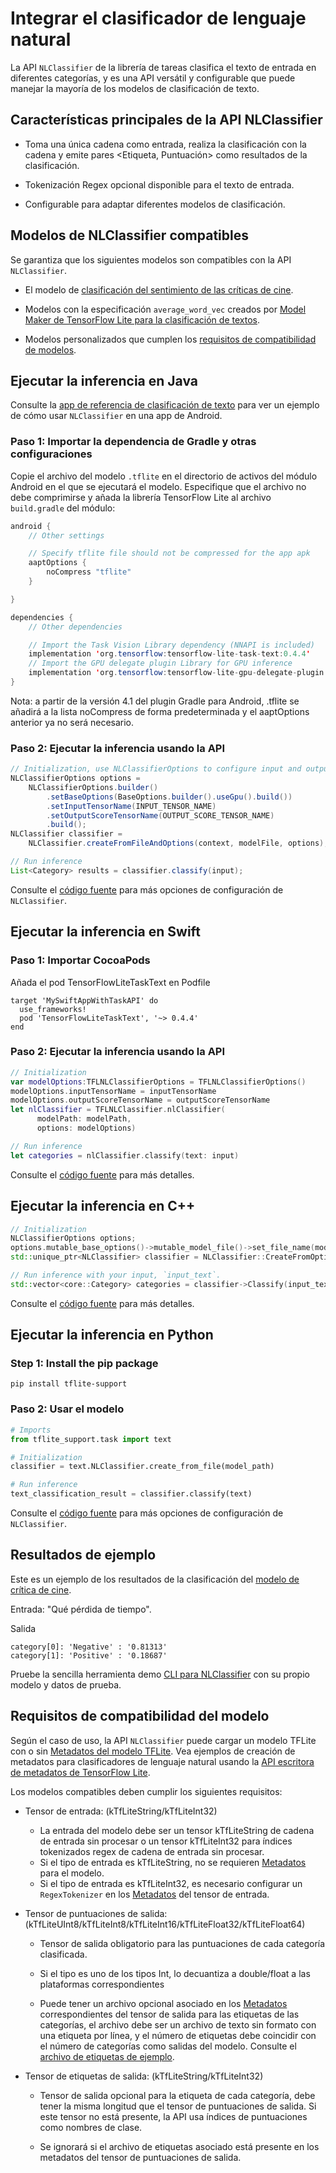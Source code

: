 # Integrar el clasificador de lenguaje natural

La API `NLClassifier` de la librería de tareas clasifica el texto de entrada en diferentes categorías, y es una API versátil y configurable que puede manejar la mayoría de los modelos de clasificación de texto.

## Características principales de la API NLClassifier

- Toma una única cadena como entrada, realiza la clasificación con la cadena y emite pares &lt;Etiqueta, Puntuación&gt; como resultados de la clasificación.

- Tokenización Regex opcional disponible para el texto de entrada.

- Configurable para adaptar diferentes modelos de clasificación.

## Modelos de NLClassifier compatibles

Se garantiza que los siguientes modelos son compatibles con la API `NLClassifier`.

- El modelo de <a href="../../examples/text_classification/overview">clasificación del sentimiento de las críticas de cine</a>.

- Modelos con la especificación `average_word_vec` creados por [Model Maker de TensorFlow Lite para la clasificación de textos](https://www.tensorflow.org/lite/models/modify/model_maker/text_classification).

- Modelos personalizados que cumplen los [requisitos de compatibilidad de modelos](#model-compatibility-requirements).

## Ejecutar la inferencia en Java

Consulte la [app de referencia de clasificación de texto](https://github.com/tensorflow/examples/blob/master/lite/examples/text_classification/android/lib_task_api/src/main/java/org/tensorflow/lite/examples/textclassification/client/TextClassificationClient.java) para ver un ejemplo de cómo usar `NLClassifier` en una app de Android.

### Paso 1: Importar la dependencia de Gradle y otras configuraciones

Copie el archivo del modelo `.tflite` en el directorio de activos del módulo Android en el que se ejecutará el modelo. Especifique que el archivo no debe comprimirse y añada la librería TensorFlow Lite al archivo `build.gradle` del módulo:

```java
android {
    // Other settings

    // Specify tflite file should not be compressed for the app apk
    aaptOptions {
        noCompress "tflite"
    }

}

dependencies {
    // Other dependencies

    // Import the Task Vision Library dependency (NNAPI is included)
    implementation 'org.tensorflow:tensorflow-lite-task-text:0.4.4'
    // Import the GPU delegate plugin Library for GPU inference
    implementation 'org.tensorflow:tensorflow-lite-gpu-delegate-plugin:0.4.4'
}
```

Nota: a partir de la versión 4.1 del plugin Gradle para Android, .tflite se añadirá a la lista noCompress de forma predeterminada y el aaptOptions anterior ya no será necesario.

### Paso 2: Ejecutar la inferencia usando la API

```java
// Initialization, use NLClassifierOptions to configure input and output tensors
NLClassifierOptions options =
    NLClassifierOptions.builder()
        .setBaseOptions(BaseOptions.builder().useGpu().build())
        .setInputTensorName(INPUT_TENSOR_NAME)
        .setOutputScoreTensorName(OUTPUT_SCORE_TENSOR_NAME)
        .build();
NLClassifier classifier =
    NLClassifier.createFromFileAndOptions(context, modelFile, options);

// Run inference
List<Category> results = classifier.classify(input);
```

Consulte el [código fuente](https://github.com/tensorflow/tflite-support/blob/master/tensorflow_lite_support/java/src/java/org/tensorflow/lite/task/text/nlclassifier/NLClassifier.java) para más opciones de configuración de `NLClassifier`.

## Ejecutar la inferencia en Swift

### Paso 1: Importar CocoaPods

Añada el pod TensorFlowLiteTaskText en Podfile

```
target 'MySwiftAppWithTaskAPI' do
  use_frameworks!
  pod 'TensorFlowLiteTaskText', '~> 0.4.4'
end
```

### Paso 2: Ejecutar la inferencia usando la API

```swift
// Initialization
var modelOptions:TFLNLClassifierOptions = TFLNLClassifierOptions()
modelOptions.inputTensorName = inputTensorName
modelOptions.outputScoreTensorName = outputScoreTensorName
let nlClassifier = TFLNLClassifier.nlClassifier(
      modelPath: modelPath,
      options: modelOptions)

// Run inference
let categories = nlClassifier.classify(text: input)
```

Consulte el [código fuente](https://github.com/tensorflow/tflite-support/blob/master/tensorflow_lite_support/ios/task/text/nlclassifier/Sources/TFLNLClassifier.h) para más detalles.

## Ejecutar la inferencia en C++

```c++
// Initialization
NLClassifierOptions options;
options.mutable_base_options()->mutable_model_file()->set_file_name(model_path);
std::unique_ptr<NLClassifier> classifier = NLClassifier::CreateFromOptions(options).value();

// Run inference with your input, `input_text`.
std::vector<core::Category> categories = classifier->Classify(input_text);
```

Consulte el [código fuente](https://github.com/tensorflow/tflite-support/blob/master/tensorflow_lite_support/cc/task/text/nlclassifier/nl_classifier.h) para más detalles.

## Ejecutar la inferencia en Python

### Step 1: Install the pip package

```
pip install tflite-support
```

### Paso 2: Usar el modelo

```python
# Imports
from tflite_support.task import text

# Initialization
classifier = text.NLClassifier.create_from_file(model_path)

# Run inference
text_classification_result = classifier.classify(text)
```

Consulte el [código fuente](https://github.com/tensorflow/tflite-support/blob/master/tensorflow_lite_support/python/task/text/nl_classifier.py) para más opciones de configuración de `NLClassifier`.

## Resultados de ejemplo

Este es un ejemplo de los resultados de la clasificación del [modelo de crítica de cine](https://www.tensorflow.org/lite/examples/text_classification/overview).

Entrada: "Qué pérdida de tiempo".

Salida

```
category[0]: 'Negative' : '0.81313'
category[1]: 'Positive' : '0.18687'
```

Pruebe la sencilla herramienta demo [CLI para NLClassifier](https://github.com/tensorflow/tflite-support/blob/master/tensorflow_lite_support/examples/task/text/desktop/README.md#nlclassifier) con su propio modelo y datos de prueba.

## Requisitos de compatibilidad del modelo

Según el caso de uso, la API `NLClassifier` puede cargar un modelo TFLite con o sin [Metadatos del modelo TFLite](../../models/convert/metadata). Vea ejemplos de creación de metadatos para clasificadores de lenguaje natural usando la [API escritora de metadatos de TensorFlow Lite](../../models/convert/metadata_writer_tutorial.ipynb#nl_classifiers).

Los modelos compatibles deben cumplir los siguientes requisitos:

- Tensor de entrada: (kTfLiteString/kTfLiteInt32)

    - La entrada del modelo debe ser un tensor kTfLiteString de cadena de entrada sin procesar o un tensor kTfLiteInt32 para índices tokenizados regex de cadena de entrada sin procesar.
    - Si el tipo de entrada es kTfLiteString, no se requieren [Metadatos](../../models/convert/metadata) para el modelo.
    - Si el tipo de entrada es kTfLiteInt32, es necesario configurar un `RegexTokenizer` en los [Metadatos](https://www.tensorflow.org/lite/models/convert/metadata_writer_tutorial#natural_language_classifiers) del tensor de entrada.

- Tensor de puntuaciones de salida: (kTfLiteUInt8/kTfLiteInt8/kTfLiteInt16/kTfLiteFloat32/kTfLiteFloat64)

    - Tensor de salida obligatorio para las puntuaciones de cada categoría clasificada.

    - Si el tipo es uno de los tipos Int, lo decuantiza a double/float a las plataformas correspondientes

    - Puede tener un archivo opcional asociado en los [Metadatos](../../models/convert/metadata) correspondientes del tensor de salida para las etiquetas de las categorías, el archivo debe ser un archivo de texto sin formato con una etiqueta por línea, y el número de etiquetas debe coincidir con el número de categorías como salidas del modelo. Consulte el [archivo de etiquetas de ejemplo](https://github.com/tensorflow/tflite-support/blob/master/tensorflow_lite_support/metadata/python/tests/testdata/nl_classifier/labels.txt).

- Tensor de etiquetas de salida: (kTfLiteString/kTfLiteInt32)

    - Tensor de salida opcional para la etiqueta de cada categoría, debe tener la misma longitud que el tensor de puntuaciones de salida. Si este tensor no está presente, la API usa índices de puntuaciones como nombres de clase.

    - Se ignorará si el archivo de etiquetas asociado está presente en los metadatos del tensor de puntuaciones de salida.
